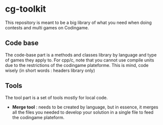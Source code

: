 # cg-toolkit


This repository is meant to be a big library of what you need when doing contests and multi games on Codingame.

## Code base
The code-base part is a methods and classes library by language and type of games they apply to.
For cpp/c, note that you cannot use compile units due to the restrictions of the codingame plateforme. This is mind, code wisely (in short words : headers library only)

## Tools
The tool part is a set of tools mostly for local code.
- **Merge tool** : needs to be created by language, but in essence, it merges all the files you needed to develop your solution in a single file to feed the codingame plateform.
